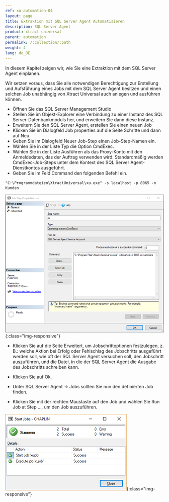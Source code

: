 ```yaml
---
ref: xu-automation-04
layout: page
title: Extraktion mit SQL Server Agent Automatisieren
description: SQL Server Agent
product: xtract-universal
parent: automation
permalink: /:collection/:path
weight: 4
lang: de_DE
---
```



In diesem Kapitel zeigen wir, wie Sie eine Extraktion mit dem SQL Server Agent einplanen.

Wir setzen voraus, dass Sie alle notwendigen Berechtigung zur Erstellung und Aufsführung eines Jobs mit dem SQL Server Agent besitzen und einen solchen Job unabhängig von Xtract Universal auch anlegen und ausführen können.  

- Öffnen Sie das SQL Server Management Studio 
- Stellen Sie im Objekt-Explorer eine Verbindung zu einer Instanz des SQL Server-Datenbankmoduls her, und erweitern Sie dann diese Instanz.
- Erweitern Sie den SQL Server Agent, erstellen Sie einen neuen Job 
- Klicken Sie im Dialogfeld Job properties auf die Seite Schritte und dann auf Neu.
- Geben Sie im Dialogfeld Neuer Job-Step einen Job-Step-Namen ein.
- Wählen Sie in der Liste Typ die Option CmdExec.
- Wählen Sie in der Liste Ausführen als das Proxy-Konto mit den Anmeldedaten, das der Auftrag verwenden wird. Standardmäßig werden CmdExec-Job-Steps unter dem Kontext des SQL Server Agent-Dienstkontos ausgeführt.
- Geben Sie im Feld Command den folgenden Befehl ein. 

```
"C:\Programmdateien\XtractUniversal\xu.exe" -s localhost -p 8065 -n Kunden
```
![xu-ssa-command](/img/content/xu/automation/xu_sql_server_agent_job_step.png){:class="img-responsive"}


- Klicken Sie auf die Seite Erweitert, um Jobschrittoptionen festzulegen, z. B.: welche Aktion bei Erfolg oder Fehlschlag des Jobschritts ausgeführt werden soll, wie oft der SQL Server Agent versuchen soll, den Jobschritt auszuführen, und die Datei, in die der SQL Server Agent die Ausgabe des Jobschritts schreiben kann. 

- Klicken Sie auf Ok.
- Unter SQL Server Agent -> Jobs sollten Sie nun den definierten Job finden. 
- Klicken Sie mit der rechten Maustaste auf den Job und wählen Sie Run Job at Step ..., um den Job auszuführen. 

![xu-ssa-start](/img/content/xu/automation/xu_sql_server_agent_job_start.png){:class="img-responsive"}

